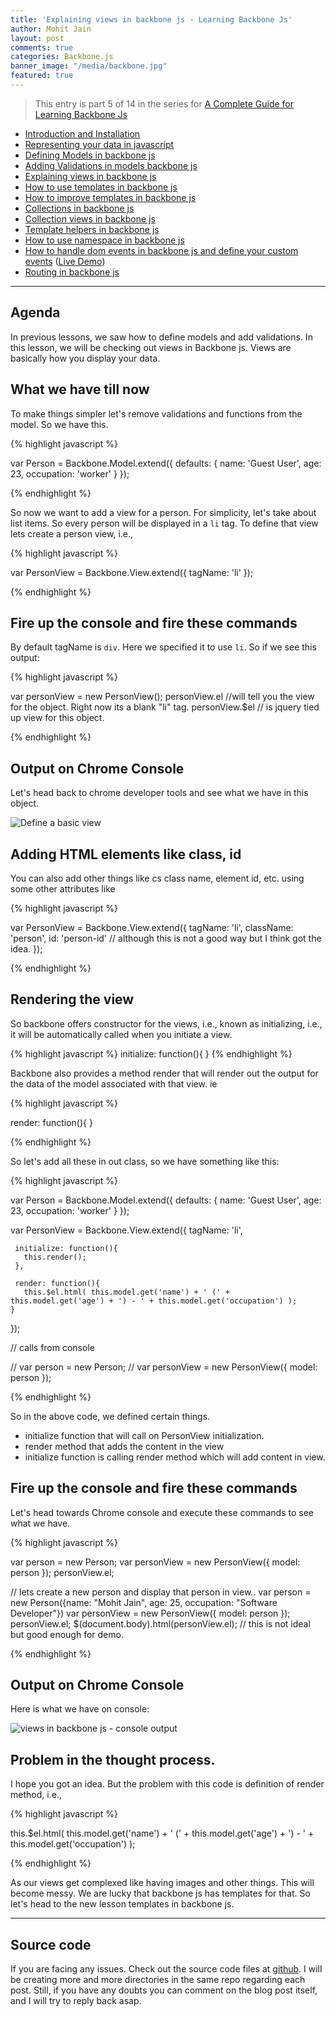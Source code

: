 ```yaml
---
title: 'Explaining views in backbone js - Learning Backbone Js'
author: Mohit Jain
layout: post
comments: true
categories: Backbone.js
banner_image: "/media/backbone.jpg"
featured: true
---
```


> This entry is part 5 of 14 in the series for [A Complete Guide for Learning Backbone Js](/a-complete-guide-for-learning-backbone-js/)

* [Introduction and Installation](/introduction-to-backbone-js-and-setting-up-an-working-environment)
* [Representing your data in javascript](/representing-your-data-in-javascript-learning-backbone-js)
* [Defining Models in backbone js](/defining-models-in-backbone-js-learning-backbone-js)
* [Adding Validations in models backbone js ](/adding-validations-in-models-in-backbone-js-learning-backbone-js)
* [Explaining views in backbone js](/explaining-views-in-backbone-js-learning-backbone-js)
* [How to use templates in backbone js ](/how-to-use-templates-in-backbone-js-learning-backbone-js)
* [How to improve templates in backbone js](/how-to-improve-templates-in-backbone-js-learning-backbone-js)
* [Collections in backbone js](/collections-in-backbone-js-learning-backbone-js)
* [Collection views in backbone js ](/collection-views-in-backbone-js-learning-backbone-js)
* [Template helpers in backbone js](/template-helpers-in-backbone-js-learning-backbonejs)
* [How to use namespace in backbone js ](/namespacing-in-backbone-js-learning-backbonejs)
* [How to handle dom events in backbone js and define your custom events](/listening-to-dom-events-in-backbone-js-learning-backbone-js) ([Live Demo](http://listen-dom-events-backbone.herokuapp.com))
* [Routing in backbone js](/2013/01/routers-in-backbone-js-learning-backbone-js)

***

## Agenda

In previous lessons, we saw how to define models and add validations. In this lesson, we will be checking out views in Backbone js. Views are basically how you display your data.

## What we have till now

To make things simpler let's remove validations and functions from the model. So we have this.

{% highlight javascript %}

  var Person = Backbone.Model.extend({
      defaults: {
          name: 'Guest User',
          age: 23,
          occupation: 'worker'
      }
  });

{% endhighlight %}

So now we want to add a view for a person. For simplicity, let's take about list items. So every person will be displayed in a `li` tag. To define that view lets create a person view, i.e.,

{% highlight javascript %}

  var PersonView = Backbone.View.extend({
      tagName: 'li'
  });

{% endhighlight %}

## Fire up the console and fire these commands

By default tagName is `div`. Here we specified it to use `li`. So if we see this output:


{% highlight javascript %}

  var personView = new PersonView();
  personView.el //will tell you the view for the object. Right now its a blank "li" tag.
  personView.$el // is jquery tied up view for this object.

{% endhighlight %}


## Output on Chrome Console

Let's head back to chrome developer tools and see what we have in this object.

![Define a basic view](/wp-content/uploads/Screen-Shot-2012-12-16-at-8.53.11-PM.png?fit=283,227)

## Adding HTML elements like class, id

You can also add other things like cs class name, element id, etc. using some other attributes like

{% highlight javascript %}

  var PersonView = Backbone.View.extend({
      tagName: 'li',
          className: 'person',
          id: 'person-id' // although this is not a good way but I think got the idea.
  });

{% endhighlight %}

## Rendering the view

So backbone offers constructor for the views, i.e., known as initializing, i.e., it will be automatically called when you initiate a view.

{% highlight javascript %}
  initialize: function(){
  }
{% endhighlight %}

Backbone also provides a method render that will render out the output for the data of the model associated with that view. ie

{% highlight javascript %}

  render: function(){
  }

{% endhighlight %}



So let's add all these in out class, so we have something like this:

{% highlight javascript %}

  var Person = Backbone.Model.extend({
      defaults: {
          name: 'Guest User',
          age: 23,
          occupation: 'worker'
      }
  });

  var PersonView = Backbone.View.extend({
     tagName: 'li',

     initialize: function(){
       this.render();
     },

     render: function(){
       this.$el.html( this.model.get('name') + ' (' + this.model.get('age') + ') - ' + this.model.get('occupation') );
    }
  });

  // calls from console

  // var person = new Person;
  // var personView = new PersonView({ model: person });

{% endhighlight %}

So in the above code, we defined certain things.

*   initialize function that will call on PersonView initialization.
*   render method that adds the content in the view
*   initialize function is calling render method which will add content in view.

## Fire up the console and fire these commands

Let's head towards Chrome console and execute these commands to see what we have.

{% highlight javascript %}

  var person = new Person;
  var personView = new PersonView({ model: person });
  personView.el;

  // lets create a new person and display that person in view..
  var person = new Person({name: "Mohit Jain", age: 25, occupation: "Software Developer"})
  var personView = new PersonView({ model: person });
  personView.el;
  $(document.body).html(personView.el);  // this is not ideal but good enough for demo.

{% endhighlight %}

## Output on Chrome Console

Here is what we have on console:

![views in backbone js - console output](/wp-content/uploads/views-in-backbone-js-console-output.png?fit=690,650)

## Problem in the thought process.

I hope you got an idea. But the problem with this code is definition of render method, i.e.,

{% highlight javascript %}

  this.$el.html( this.model.get('name') + ' (' + this.model.get('age') + ') - ' + this.model.get('occupation') );

{% endhighlight %}

As our views get complexed like having images and other things. This will become messy. We are lucky that backbone js has templates for that. So let's head to the new lesson templates in backbone js.

***

## Source code

If you are facing any issues. Check out the source code files at [github](https://github.com/mohitjain/learning_basics_backbone "Source Code for the post"). I will be creating more and more directories in the same repo regarding each post. Still, if you have any doubts you can comment on the blog post itself, and I will try to reply back asap.
